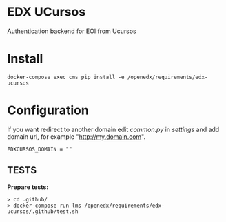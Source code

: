 # EDX UCursos

Authentication backend for EOl from Ucursos

# Install

    docker-compose exec cms pip install -e /openedx/requirements/edx-ucursos

# Configuration

If you want redirect to another domain edit *common.py* in *settings* and add domain url, for example "http://my.domain.com".

    EDXCURSOS_DOMAIN = ""

## TESTS
**Prepare tests:**

    > cd .github/
    > docker-compose run lms /openedx/requirements/edx-ucursos/.github/test.sh
